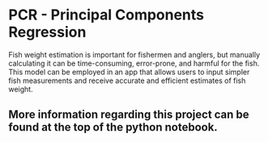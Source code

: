 # PCR - Principal Components Regression

Fish weight estimation is important for fishermen and anglers, but manually calculating it can be time-consuming, error-prone, and harmful for the fish. This model can be employed in an app that allows users to input simpler fish measurements and receive accurate and efficient estimates of fish weight.

## More information regarding this project can be found at the top of the python notebook.
